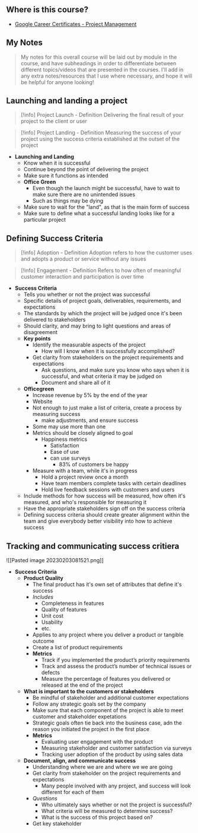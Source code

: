## Where is this course?
- [Google Career Certificates - Project Management](https://www.coursera.org/professional-certificates/google-project-management)

## My Notes
> My notes for this overall course will be laid out by module in the course, and have subheadings in order to differentiate between different topics/videos that are presented in the courses. I'll add in any extra notes/resources that I use where necessary, and hope it will be helpful for anyone looking!

## Launching and landing a project
> [!info] Project Launch - Definition
> Delivering the final result of your project to the client or user

> [!info] Project Landing - Definition
> Measuring the success of your project using the success criteria established at the outset of the project

- **Launching and Landing**
	- Know when it is successful
	- Continue beyond the point of delivering the project
	- Make sure it functions as intended
	- **Office Green**
		- Even though the launch might be successful, have to wait to make sure there are no unintended issues
		- Such as things may be dying
	- Make sure to wait for the "land", as that is the main form of success
	- Make sure to define what a successful landing looks like for a particular project


## Defining Success Criteria
> [!info] Adoption - Definition
> Adoption refers to how the customer uses and adopts a product or service without any issues

> [!info] Engagement - Definition
> Refers to how often of meaningful customer interaction and participation is over time


- **Success Criteria**
	- Tells you whether or not the project was successful
	- Specific details of project goals, deliverables, requirements, and expectations
	- The standards by which the project will be judged once it's been delivered to stakeholders
	- Should clarity, and may bring to light questions and areas of disagreement
	- **Key points**
		- Identify the measurable aspects of the project
			- How will I know when it is successfully accomplished?
		- Get clarity from stakeholders on the project requirements and expectations
			- Ask questions, and make sure you know who says when it is successful, and what criteria it may be judged on
			- Document and share all of it
	- **Officegreen**
		- Increase revenue by 5% by the end of the year
		- Website
		- Not enough to just make a list of criteria, create a process by measuring success
			- make adjustments, and ensure success
		- Some may use more than one
		- Metrics should be closely aligned to goal
			- Happiness metrics
				- Satisfaction
				- Ease of use
				- can use surveys
					- 83% of customers be happy
		- Measure with a team, while it's in progress
			- Hold a project review once a month
			- Have team members complete tasks with certain deadlines
			- Hold live feedback sessions with customers and users
	- Include methods for how success will be measured, how often it's measured, and who's responsible for measuring it
	- Have the appropriate stakeholders sign off on the success criteria
	- Defining success criteria should create greater alignment within the team and give everybody better visibility into how to achieve success

## Tracking and communicating success critiera
![[Pasted image 20230203081521.png]]
- **Success Criteria**
	- **Product Quality**
		- The final product has it's own set of attributes that define it's success
		- *Includes*
			- Completeness in features
			- Quality of features
			- Unit cost
			- Usability
			- etc.
		- Applies to any project where you deliver a product or tangible outcome
		- Create a list of product requirements
		- **Metrics**
			- Track if you implemented the product’s priority requirements
			- Track and assess the product’s number of technical issues or defects
			- Measure the percentage of features you delivered or released at the end of the project
	- **What is important to the customers or stakeholders**
		- Be mindful of stakeholder and additional customer expectations
		- Follow any strategic goals set by the company
		- Make sure that each component of the project is able to meet customer and stakeholder expetations
		- Strategic goals often tie back into the business case, adn the reason you initiated the project in the first place
		- **Metrics**
			- Evaluating user engagement with the product 
			- Measuring stakeholder and customer satisfaction via surveys
			- Tracking user adoption of the product by using sales data
	- **Document, align, and communicate success**
		- Understanding where we are and where we we are going
		- Get clarity from stakeholder on the project requirements and expectations
			- Many people involved with any project, and success will look different for each of them
		- *Questions*
			- Who ultimately says whether or not the project is successful?
			- What criteria will be measured to determine success?
			- What is the success of this project based on?
		- Get key stakeholder 